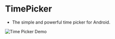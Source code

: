 # TimePicker
- The simple and powerful time picker for Android.

![Time Picker Demo](https://user-images.githubusercontent.com/22026902/55075130-3ed81b00-50ba-11e9-8cf7-13f4f608d27e.jpg)
